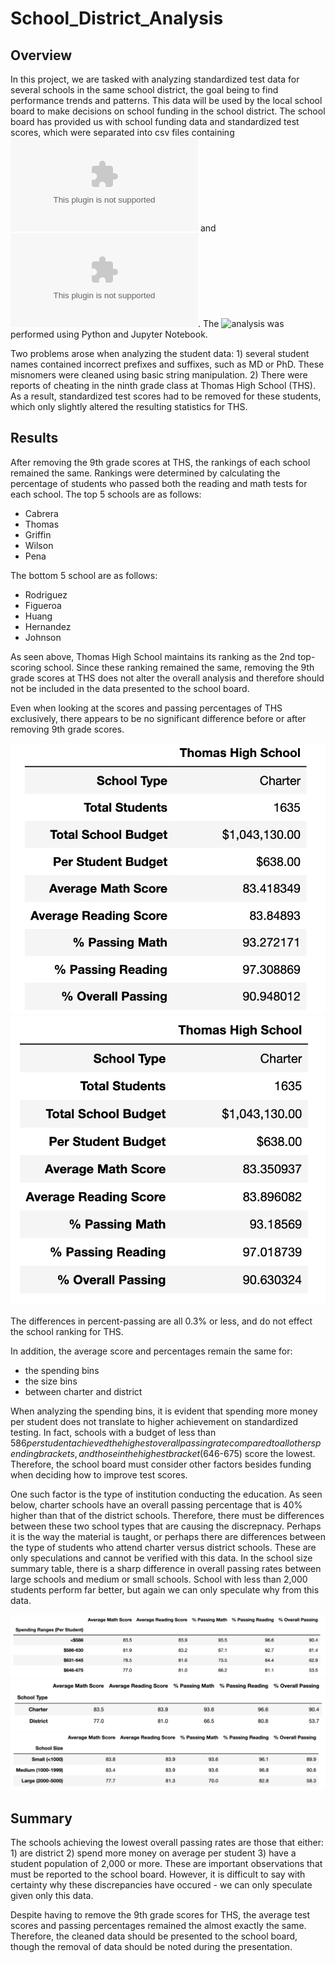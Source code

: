 # School_District_Analysis

## Overview
In this project, we are tasked with analyzing standardized test data for several schools in the same school district, the goal being to find performance trends and patterns. This data will be used by the local school board to make decisions on school funding in the school district. The school board has provided us with school funding data and standardized test scores, which were separated into csv files containing ![school data](Resources/schools_complete.csv) and ![student data](Resources/students_complete.csv). The ![analysis](jupyter_notebook/PyCitySchools_Challenge.ipynb) was performed using Python and Jupyter Notebook.

Two problems arose when analyzing the student data: 1) several student names contained incorrect prefixes and suffixes, such as MD or PhD. These misnomers were cleaned using basic string manipulation. 2) There were reports of cheating in the ninth grade class at Thomas High School (THS). As a result, standardized test scores had to be removed for these students, which only slightly altered the resulting statistics for THS.

## Results

After removing the 9th grade scores at THS, the rankings of each school remained the same. Rankings were determined by calculating the percentage of students who passed both the reading and math tests for each school. The top 5 schools are as follows:

* Cabrera 
* Thomas 
* Griffin 
* Wilson
* Pena

The bottom 5 school are as follows:

* Rodriguez
* Figueroa
* Huang
* Hernandez
* Johnson

As seen above, Thomas High School maintains its ranking as the 2nd top-scoring school. Since these ranking remained the same, removing the 9th grade scores at THS does not alter the overall analysis and therefore should not be included in the data presented to the school board. 

Even when looking at the scores and passing percentages of THS exclusively, there appears to be no significant difference before or after removing 9th grade scores. 

![Before](images/THS_Initial.png)
![After](images/THS_Final.png)

The differences in percent-passing are all 0.3% or less, and do not effect the school ranking for THS. 

In addition, the average score and percentages remain the same for:

* the spending bins
* the size bins
* between charter and district

When analyzing the spending bins, it is evident that spending more money per student does not translate to higher achievement on standardized testing. In fact, schools with a budget of less than $586 per student achieved the highest overall passing rate compared to all other spending brackets, and those in the highest bracket ($646-675) score the lowest. Therefore, the school board must consider other factors besides funding when deciding how to improve test scores. 

One such factor is the type of institution conducting the education. As seen below, charter schools have an overall passing percentage that is 40% higher than that of the district schools. Therefore, there must be differences between these two school types that are causing the discrepnacy. Perhaps it is the way the material is taught, or perhaps there are differences between the type of students who attend charter versus district schools. These are only speculations and cannot be verified with this data. In the school size summary table, there is a sharp difference in overall passing rates between large schools and medium or small schools. School with less than 2,000 students perform far better, but again we can only speculate why from this data. 

![Spending Bins Summary](images/Spending_Bins_Summary.png)
![School Type Summary](images/School_Type_Summary.png)
![School Size Summary](images/School_Size_Summary.png)


## Summary

The schools achieving the lowest overall passing rates are those that either: 1) are district 2) spend more money on average per student 3) have a student population of 2,000 or more. These are important observations that must be reported to the school board. However, it is difficult to say with certainty why these discrepancies have occured - we can only speculate given only this data. 

Despite having to remove the 9th grade scores for THS, the average test scores and passing percentages remained the almost exactly the same. Therefore, the cleaned data should be presented to the school board, though the removal of data should be noted during the presentation. 
